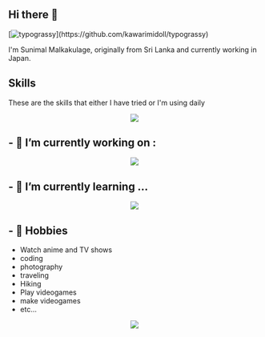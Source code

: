 ## Hi there 👋
[![typograssy](https://typograssy.deno.dev/api?text=Hi%20there!)](https://github.com/kawarimidoll/typograssy)

I'm Sunimal Malkakulage, originally from Sri Lanka and currently working in Japan.


## Skills
These are the skills that either I have tried or I'm using daily

<p align="center">
  <a href="https://skillicons.dev">
    <img src="https://skillicons.dev/icons?i=java,typescript,spring,js,nodejs,py,flask,html,css,angular,react,bootstrap,materialui,docker,gradle,maven,c,cs,dotnet,git,github,bitbucket,mongodb,dynamodb,aws,mysql,postgres,postman,unity,unreal,godot,blender,windows,linux,apple,idea,webstorm,rider,pycharm,vscode,androidstudio,ps,ai,linkedin,instagram" />
  </a>
</p>

## - 🔭 I’m currently working on :

<p align="center">
  <a href="https://skillicons.dev">
    <img src="https://skillicons.dev/icons?i=java,spring,angular,react,cs,dotnet,kubernetes,docker" />
  </a>
</p>


## - 🌱 I’m currently learning ...
<p align="center">
  <a href="https://skillicons.dev">
    <img src="https://skillicons.dev/icons?i=react,cs,dotnet,kubernetes,docker" />
  </a>
</p>

## - 📅 Hobbies
- Watch anime and TV shows
- coding
- photography
- traveling
- Hiking
- Play videogames
- make videogames
- etc...


<!--👨‍💻STACKOVERFLOW / 🌐WEBSITE: https://github.com/omidnikrah/github-readme-stackoverflow -->
<p align="center">
<a href=""><img src="https://github-readme-stackoverflow.vercel.app/?userID=5033630&theme=dark">
<!--
[![Ashutosh's github activity graph](https://github-readme-activity-graph.vercel.app/graph?username=Patrikejane&theme=github-dark)](https://github.com/ashutosh00710/github-readme-activity-graph)



**Patrikejane/Patrikejane** is a ✨ _special_ ✨ repository because its `README.md` (this file) appears on your GitHub profile.

Here are some ideas to get you started:

- 🔭 I’m currently working on ...
- 🌱 I’m currently learning ...
- 👯 I’m looking to collaborate on ...
- 🤔 I’m looking for help with ...
- 💬 Ask me about ...
- 📫 How to reach me: ...
- 😄 Pronouns: ...
- ⚡ Fun fact: ...
-->
